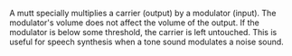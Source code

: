 A mutt specially multiplies a carrier (output) by a modulator (input). The modulator's volume does not affect the volume of the output. If the modulator is below some threshold, the carrier is left untouched. This is useful for speech synthesis when a tone sound modulates a noise sound.
